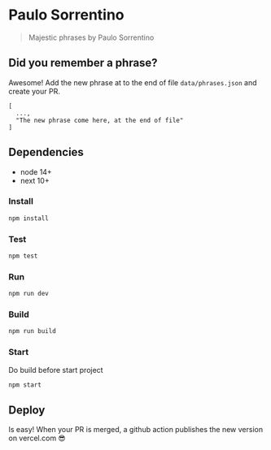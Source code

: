# Paulo Sorrentino
> Majestic phrases by Paulo Sorrentino

## Did you remember a phrase?

Awesome! Add the new phrase at to the end of file `data/phrases.json` and create your PR.

```
[
  ...,
  "The new phrase come here, at the end of file"
]
```

## Dependencies

* node 14+
* next 10+

### Install

```sh
npm install
```

### Test
```sh
npm test
```

### Run

```sh
npm run dev
```

### Build

```sh
npm run build
```

### Start

Do build before start project

```sh
npm start
```

## Deploy

Is easy! When your PR is merged, a github action publishes the new version on vercel.com :sunglasses:
